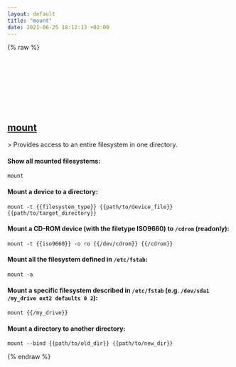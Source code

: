 ```yaml
---
layout: default
title: "mount"
date: 2021-06-25 18:12:13 +02:00
---
```

{% raw %}
<h2 id="mount">
  <a href="/en/common/mount.html">mount</a> <a href="#mount"><svg class="icon">
    <use href="/assets/images/unicode_sprite.svg#link" />
  </svg></a>
</h2>
> Provides access to an entire filesystem in one directory.

#### Show all mounted filesystems:
```shell
mount
```
#### Mount a device to a directory:
```shell
mount -t {{filesystem_type}} {{path/to/device_file}} {{path/to/target_directory}}
```
#### Mount a CD-ROM device (with the filetype ISO9660) to `/cdrom` (readonly):
```shell
mount -t {{iso9660}} -o ro {{/dev/cdrom}} {{/cdrom}}
```
#### Mount all the filesystem defined in `/etc/fstab`:
```shell
mount -a
```
#### Mount a specific filesystem described in `/etc/fstab` (e.g. `/dev/sda1 /my_drive ext2 defaults 0 2`):
```shell
mount {{/my_drive}}
```
#### Mount a directory to another directory:
```shell
mount --bind {{path/to/old_dir}} {{path/to/new_dir}}
```
{% endraw %}